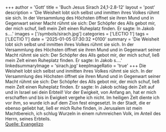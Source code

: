 +++
author = 'Gott'
title = 'Buch Jesus Sirach 24,1-2.8-12'
layout = 'post'
description = 'Die Weisheit lobt sich selbst und inmitten ihres Volkes rühmt sie sich. In der Versammlung des Höchsten öffnet sie ihren Mund und in Gegenwart seiner Macht rühmt sie sich: Der Schöpfer des Alls gebot mir, der mich schuf, ließ mein Zelt einen Ruheplatz finden. Er sagte: In Jakob s....'
images = ['/symbols/sirach.jpg']
categories = ['LECTIO 1']
tags = ['LECTIO 1']
date = '2025-01-05 07:30:32 +0100'
summary = 'Die Weisheit lobt sich selbst und inmitten ihres Volkes rühmt sie sich. In der Versammlung des Höchsten öffnet sie ihren Mund und in Gegenwart seiner Macht rühmt sie sich: Der Schöpfer des Alls gebot mir, der mich schuf, ließ mein Zelt einen Ruheplatz finden. Er sagte: In Jakob s....'
linkedsummaryImage = 'sirach.jpg'
keepImageRatio = 'true'
+++
Die Weisheit lobt sich selbst und inmitten ihres Volkes rühmt sie sich.
In der Versammlung des Höchsten öffnet sie ihren Mund und in Gegenwart seiner Macht rühmt sie sich:
Der Schöpfer des Alls gebot mir, der mich schuf, ließ mein Zelt einen Ruheplatz finden. Er sagte: In Jakob schlag dein Zelt auf und in Israel sei dein Erbteil!
Vor der Ewigkeit, von Anfang an, hat er mich erschaffen und bis in Ewigkeit vergehe ich nicht.<!--more-->
Im heiligen Zelt diente ich vor ihm, so wurde ich auf dem Zion fest eingesetzt.
In der Stadt, die er ebenso geliebt hat, ließ er mich Ruhe finden, in Jerusalem ist mein Machtbereich,
ich schlug Wurzeln in einem ruhmreichen Volk, im Anteil des Herrn, seines Erbteils.<br> [Quelle: Evangelizo](https://evangeliumtagfuertag.org/DE/gospel)
